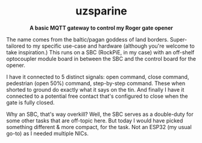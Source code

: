 <div align="center">
    <h1>uzsparine</h1>
    <strong>A basic MQTT gateway to control my Roger gate opener</strong>
</div>

The name comes from the baltic/pagan goddess of land borders. Super-tailored to my specific
use-case and hardware (although you're welcome to take inspiration.) This runs on a SBC (RockPiE,
in my case) with an off-shelf optocoupler module board in between the SBC and the control board for
the opener.

I have it connected to 5 distinct signals: open command, close command, pedestrian (open 50%)
command, step-by-step command. These when shorted to ground do exactly what it says on the tin. And
finally I have it connected to a potential free contact that's configured to close when the gate is
fully closed.

Why an SBC, that's way overkill? Well, the SBC serves as a double-duty for some other tasks that
are off-topic here. But today I would have picked something different & more compact, for the task.
Not an ESP32 (my usual go-to) as I needed multiple NICs.
